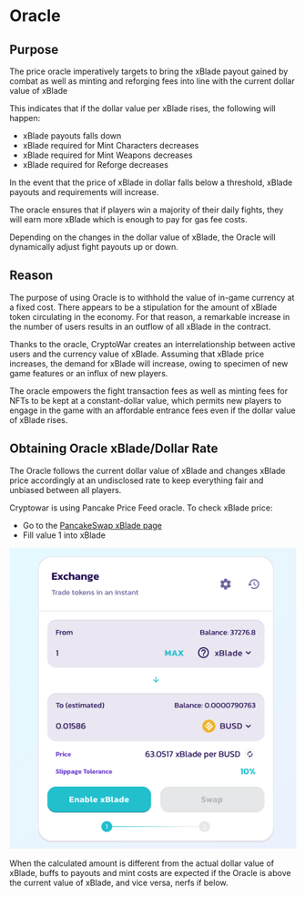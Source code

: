 # Oracle

## Purpose

The price oracle imperatively targets to bring the xBlade payout gained by combat as well as minting and reforging fees into line with the current dollar value of xBlade

This indicates that if the dollar value per xBlade rises, the following will happen:

* xBlade payouts falls down
* xBlade required for Mint Characters decreases
* xBlade required for Mint Weapons decreases
* xBlade required for Reforge decreases

In the event that the price of xBlade in dollar falls below a threshold, xBlade payouts and requirements will increase.

The oracle ensures that if players win a majority of their daily fights, they will earn more xBlade which is enough to pay for gas fee costs.

Depending on the changes in the dollar value of xBlade, the Oracle will dynamically adjust fight payouts up or down.

## Reason

The purpose of using Oracle is to withhold the value of in-game currency at a fixed cost. There appears to be a stipulation for the amount of xBlade token circulating in the economy. For that reason, a remarkable increase in the number of users results in an outflow of all xBlade in the contract.

Thanks to the oracle, CryptoWar creates an interrelationship between active users and the currency value of xBlade. Assuming that xBlade price increases, the demand for xBlade will increase, owing to specimen of new game features or an influx of new players.

The oracle empowers the fight transaction fees as well as minting fees for NFTs to be kept at a constant-dollar value, which permits new players to engage in the game with an affordable entrance fees even if the dollar value of xBlade rises.

## Obtaining Oracle xBlade/Dollar Rate

The Oracle follows the current dollar value of xBlade and changes xBlade price accordingly at an undisclosed rate to keep everything fair and unbiased between all players.

Cryptowar is using Pancake Price Feed oracle. To check xBlade price:&#x20;

* Go to the [PancakeSwap xBlade page](https://pancakeswap.finance/swap?inputCurrency=0x27a339d9b59b21390d7209b78a839868e319301b\&outputCurrency=0xe9e7cea3dedca5984780bafc599bd69add087d56)
* Fill value 1 into xBlade

![](<../../.gitbook/assets/Screen Shot 2021-10-23 at 12.13.42 AM.png>)

When the calculated amount is different from the actual dollar value of xBlade, buffs to payouts and mint costs are expected if the Oracle is above the current value of xBlade, and vice versa, nerfs if below.
